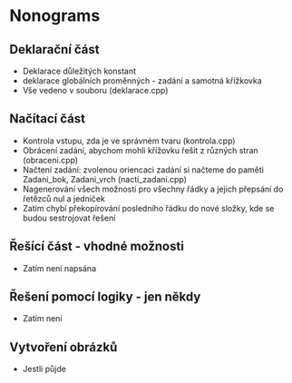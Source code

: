 # Nonograms

Deklarační část
--------------------------------------
* Deklarace důležitých konstant
* deklarace globálních proměnných - zadání a samotná křížkovka
* Vše vedeno v souboru (deklarace.cpp)

Načítací část
---------------------------------------
* Kontrola vstupu, zda je ve správném tvaru (kontrola.cpp)
* Obrácení zadání, abychom mohli křížovku řešit z různých stran (obraceni.cpp)
* Načtení zadání: zvolenou oriencaci zadání si načteme do paměti Zadani_bok, Zadani_vrch (nacti_zadani.cpp)
* Nagenerování všech možností pro všechny řádky a jejich přepsání do řetězců nul a jedniček
* Zatím chybí překopírování posledního řádku do nové složky, kde se budou sestrojovat řešení

Řešící část - vhodné možnosti
---------------------------------------
* Zatím není napsána

Řešení pomocí logiky - jen někdy
---------------------------------------
* Zatím není

Vytvoření obrázků
---------------------------------------
* Jestli půjde
